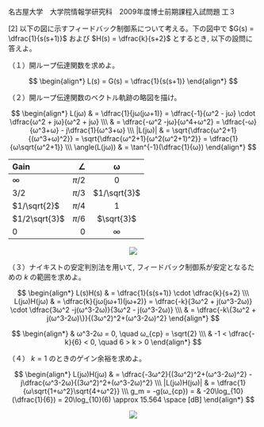 名古屋大学　大学院情報学研究科　2009年度博士前期課程入試問題 工３

\[2] 以下の図に示すフィードバック制御系について考える。下の図中で $G(s) = \dfrac{1}{s(s+1)}$ および $H(s) = \dfrac{k}{s+2}$ とするとき, 以下の設問に答えよ。

（１）開ループ伝達関数を求めよ。

$$
    \begin{align*}
        L(s) = G(s) = \dfrac{1}{s(s+1)}
    \end{align*}
$$

（２）開ループ伝達関数のベクトル軌跡の略図を描け。

$$
    \begin{align*}
        L(jω) & = \dfrac{1}{jω(jω+1)} = \dfrac{-1}{ω^2 - jω} \cdot \dfrac{ω^2 + jω}{ω^2 + jω} \\\
        & = \dfrac{-ω^2 -jω}{ω^4+ω^2} = \dfrac{-ω}{ω^3+ω} - j\dfrac{1}{ω^3+ω} \\\
        |L(jω)| & = \sqrt{\dfrac{ω^2+1}{(ω^3+ω)^2}} = \sqrt{\dfrac{ω^2+1}{ω^2(ω^2+1)^2}} = \dfrac{1}{ω\sqrt{ω^2+1}} \\\
        \angle(L(jω)) & = \tan^{-1}(\dfrac{1}{ω}) 
    \end{align*}
$$

<center>

| Gain | $\angle$ | ω |
| :-----| ----: | :----: |
| $∞$ | $π/2$ | 0 |
| $3/2$ | $π/3$ | $1/\sqrt{3}$ |
| $1/\sqrt{2}$ | $π/4$ | 1 |
| $1/2\sqrt{3}$ | $π/6$ | $\sqrt{3}$ |
| $0$ | $0$ | ∞ |

</center>

<p align="center">
    <img src="https://gcdnb.pbrd.co/images/XIX51vdjeKU1.png?o=1"/>
</p>

（３）ナイキストの安定判別法を用いて, フィードバック制御系が安定となるための $k$ の範囲を求めよ。

$$
    \begin{align*}
        L(s)H(s) & = \dfrac{1}{s(s+1)} \cdot \dfrac{k}{s+2} \\\
        L(jω)H(jω) & = \dfrac{k}{jω(jω+1)(jω+2)} = \dfrac{-k}{3ω^2 + j(ω^3-2ω)} \cdot  \dfrac{3ω^2 -j(ω^3-2ω)}{3ω^2 - j(ω^3-2ω)} \\\
        & = \dfrac{-k\{3ω^2 + j(ω^3-2ω)\}}{(3ω^2)^2+(ω^3-2ω)^2}
    \end{align*}
$$

$$
    \begin{align*}
        & ω^3-2ω = 0, \quad ω_{cp} = \sqrt{2} \\\
        & -1 < \dfrac{-k}{6} < 0, \quad 6 > k > 0
    \end{align*}
$$

（４） $k = 1$ のときのゲイン余裕を求めよ。

$$
    \begin{align*}
        L(jω)H(jω) & = \dfrac{-3ω^2}{(3ω^2)^2+(ω^3-2ω)^2} - j\dfrac{ω^3-2ω}{(3ω^2)^2+(ω^3-2ω)^2} \\\
        |L(jω)H(jω)| & = \dfrac{1}{ω\sqrt{1+ω^2}\sqrt{4+ω^2}} \\\
        g_m = -g(ω_{cp}) = & -20\log_{10}(\dfrac{1}{6}) = 20\log_{10}(6) \approx 15.564 \space [dB]
    \end{align*}
$$

<p align="center">
    <img src="https://gcdnb.pbrd.co/images/hdcr58TBRAAD.png?o=1"/>
</p>
